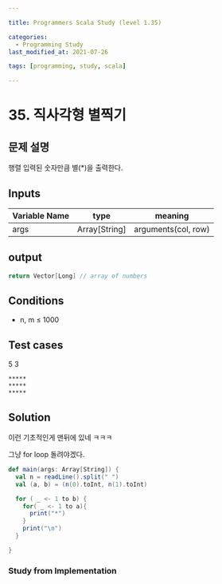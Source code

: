 ```yaml
---

title: Programmers Scala Study (level 1.35)

categories:
  - Programming Study
last_modified_at: 2021-07-26

tags: [programming, study, scala]

---
```


# 35. 직사각형 별찍기

## 문제 설명

행렬 입력된 숫자만큼 별(*)을 출력한다.

## Inputs

| Variable Name | type          | meaning             |
| ------------- | ------------- | ------------------- |
| args          | Array[String] | arguments(col, row) |

## output

~~~scala
return Vector[Long] // array of numbers
~~~

## Conditions

* n, m ≤ 1000

## Test cases

5 3

~~~
*****
*****
*****
~~~

## Solution

이런 기초적인게 맨뒤에 있네 ㅋㅋㅋ 

그냥 for loop 돌려야겠다.

~~~scala
def main(args: Array[String]) {
  val n = readLine().split(" ")
  val (a, b) = (n(0).toInt, n(1).toInt)

  for ( _ <- 1 to b) {
    for( _ <- 1 to a){
      print("*")
    }
    print("\n")
  }

}
~~~

### Study from Implementation
